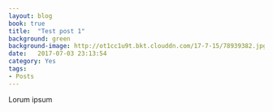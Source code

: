 ```yaml
---
layout: blog
book: true
title:  "Test post 1"
background: green
background-image: http://ot1cc1u9t.bkt.clouddn.com/17-7-15/78939382.jpg
date:   2017-07-03 23:13:54
category: Yes
tags:
- Posts
---
```


Lorum ipsum